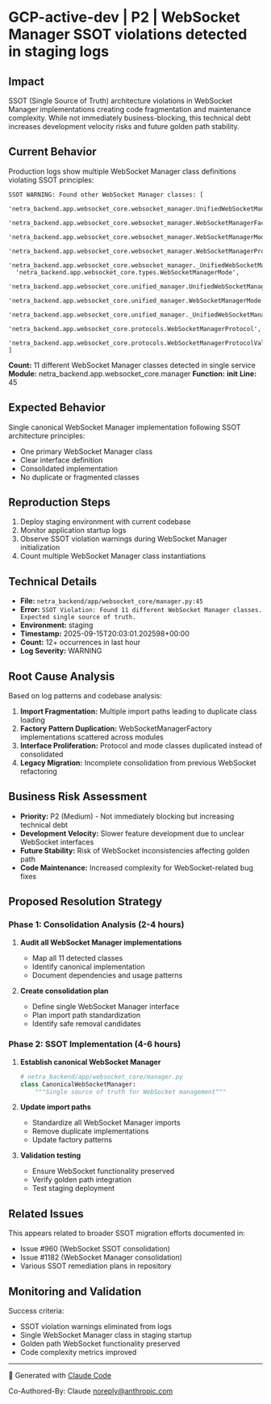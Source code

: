# GCP-active-dev | P2 | WebSocket Manager SSOT violations detected in staging logs

## Impact
SSOT (Single Source of Truth) architecture violations in WebSocket Manager implementations creating code fragmentation and maintenance complexity. While not immediately business-blocking, this technical debt increases development velocity risks and future golden path stability.

## Current Behavior
Production logs show multiple WebSocket Manager class definitions violating SSOT principles:

```
SSOT WARNING: Found other WebSocket Manager classes: [
  'netra_backend.app.websocket_core.websocket_manager.UnifiedWebSocketManager',
  'netra_backend.app.websocket_core.websocket_manager.WebSocketManagerFactory',
  'netra_backend.app.websocket_core.websocket_manager.WebSocketManagerMode',
  'netra_backend.app.websocket_core.websocket_manager.WebSocketManagerProtocol',
  'netra_backend.app.websocket_core.websocket_manager._UnifiedWebSocketManagerImplementation',
  'netra_backend.app.websocket_core.types.WebSocketManagerMode',
  'netra_backend.app.websocket_core.unified_manager.UnifiedWebSocketManager',
  'netra_backend.app.websocket_core.unified_manager.WebSocketManagerMode',
  'netra_backend.app.websocket_core.unified_manager._UnifiedWebSocketManagerImplementation',
  'netra_backend.app.websocket_core.protocols.WebSocketManagerProtocol',
  'netra_backend.app.websocket_core.protocols.WebSocketManagerProtocolValidator'
]
```

**Count:** 11 different WebSocket Manager classes detected in single service
**Module:** netra_backend.app.websocket_core.manager
**Function:** __init__
**Line:** 45

## Expected Behavior
Single canonical WebSocket Manager implementation following SSOT architecture principles:
- One primary WebSocket Manager class
- Clear interface definition
- Consolidated implementation
- No duplicate or fragmented classes

## Reproduction Steps
1. Deploy staging environment with current codebase
2. Monitor application startup logs
3. Observe SSOT violation warnings during WebSocket Manager initialization
4. Count multiple WebSocket Manager class instantiations

## Technical Details
- **File:** `netra_backend/app/websocket_core/manager.py:45`
- **Error:** `SSOT Violation: Found 11 different WebSocket Manager classes. Expected single source of truth.`
- **Environment:** staging
- **Timestamp:** 2025-09-15T20:03:01.202598+00:00
- **Count:** 12+ occurrences in last hour
- **Log Severity:** WARNING

## Root Cause Analysis
Based on log patterns and codebase analysis:

1. **Import Fragmentation:** Multiple import paths leading to duplicate class loading
2. **Factory Pattern Duplication:** WebSocketManagerFactory implementations scattered across modules
3. **Interface Proliferation:** Protocol and mode classes duplicated instead of consolidated
4. **Legacy Migration:** Incomplete consolidation from previous WebSocket refactoring

## Business Risk Assessment
- **Priority:** P2 (Medium) - Not immediately blocking but increasing technical debt
- **Development Velocity:** Slower feature development due to unclear WebSocket interfaces
- **Future Stability:** Risk of WebSocket inconsistencies affecting golden path
- **Code Maintenance:** Increased complexity for WebSocket-related bug fixes

## Proposed Resolution Strategy

### Phase 1: Consolidation Analysis (2-4 hours)
1. **Audit all WebSocket Manager implementations**
   - Map all 11 detected classes
   - Identify canonical implementation
   - Document dependencies and usage patterns

2. **Create consolidation plan**
   - Define single WebSocket Manager interface
   - Plan import path standardization
   - Identify safe removal candidates

### Phase 2: SSOT Implementation (4-6 hours)
1. **Establish canonical WebSocket Manager**
   ```python
   # netra_backend/app/websocket_core/manager.py
   class CanonicalWebSocketManager:
       """Single source of truth for WebSocket management"""
   ```

2. **Update import paths**
   - Standardize all WebSocket Manager imports
   - Remove duplicate implementations
   - Update factory patterns

3. **Validation testing**
   - Ensure WebSocket functionality preserved
   - Verify golden path integration
   - Test staging deployment

## Related Issues
This appears related to broader SSOT migration efforts documented in:
- Issue #960 (WebSocket SSOT consolidation)
- Issue #1182 (WebSocket Manager consolidation)
- Various SSOT remediation plans in repository

## Monitoring and Validation
Success criteria:
- SSOT violation warnings eliminated from logs
- Single WebSocket Manager class in staging startup
- Golden path WebSocket functionality preserved
- Code complexity metrics improved

---
🤖 Generated with [Claude Code](https://claude.ai/code)

Co-Authored-By: Claude <noreply@anthropic.com>